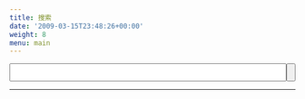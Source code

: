 ```yaml
---
title: 搜索
date: '2009-03-15T23:48:26+00:00'
weight: 8
menu: main
---
```


  <link rel="stylesheet" href="https://cdn.jsdelivr.net/instantsearch.js/1/instantsearch.min.css" />
  <style>
  article.preview {
    width: 100%;
  }
  .input-group {
    display: flex;
    flex-direction: row;
  }
  .ais-search-box {
    width: 100%;
    flex: 1;
  }
  .form-control {
    width: 100%;
    flex: 1;
    height: 2rem;
  }
  .input-group-btn button {
    height: 100%;
  }
  </style>


  <section class="">
    <div class="searchbox-container">
      <div class="input-group">
        <input type="text" class="form-control" id="q" />
        <span class="input-group-btn">
          <button onclick='search.helper.search();'><i class="fa fa-search"></i></button>
        </span>
      </div>
    </div>
    <div id="stats"></div>
    <hr />
    <div id="hits"></div>
    <div id="pagination"></div>
  </section>

  <script src="https://cdn.jsdelivr.net/instantsearch.js/1/instantsearch.min.js"></script>

  <script src="/js/search.js"></script>

